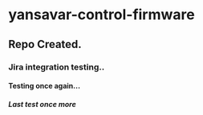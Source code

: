 # yansavar-control-firmware

## Repo Created.

### Jira integration testing..

#### Testing once again...

##### Last test once more